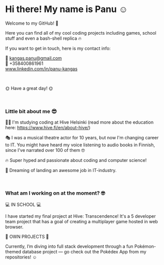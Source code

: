# Hi there! My name is Panu ☺️  

Welcome to my GitHub! 👋    

Here you can find all of my cool coding projects including games, school stuff and even a bash-shell replica 🔥


If you want to get in touch, here is my contact info:  

📧 kangas.panu@gmail.com  
📱 +358400861961  
www.linkedin.com/in/panu-kangas  

<br/>
  
🌞 Have a great day! 🌞

<br/>


### Little bit about me 😎

👨‍🎓 I'm studying coding at Hive Helsinki (read more about the education here: https://www.hive.fi/en/about-hive/)  
  
🎭 I was a musical theatre actor for 10 years, but now I'm changing career to IT. You might have heard my voice listening to audio books in Finnish, since I've narrated over 100 of them 🤓

🔥 Super hyped and passionate about coding and computer science! 

🤩 Dreaming of landing an awesome job in IT-industry. 


<br/>  


### What am I working on at the moment? 🤓

💻 IN SCHOOL 💻

I have started my final project at Hive: Transcendence! It's a 5 developer team project that has a goal of creating a multiplayer game hosted in web browser.


🌱 OWN PROJECTS 🌱

Currently, I’m diving into full stack development through a fun Pokémon-themed database project —  go check out the Pokédex App from my repositories! ☺️
